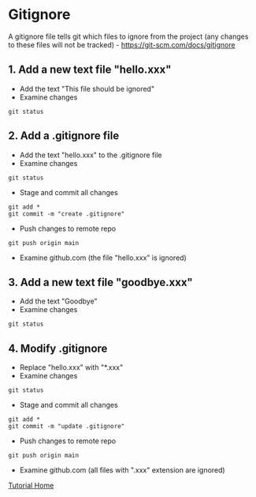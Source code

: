 # Gitignore
A gitignore file tells git which files to ignore from the project (any changes to these files will not be tracked) - https://git-scm.com/docs/gitignore
## 1. Add a new text file "hello.xxx"
 - Add the text "This file should be ignored"
 - Examine changes
```
git status
```
## 2. Add a .gitignore file
 - Add the text "hello.xxx" to the .gitignore file
 - Examine changes
```
git status
```
 - Stage and commit all changes
```
git add *
git commit -m "create .gitignore"
```
- Push changes to remote repo
```
git push origin main
```
- Examine github.com (the file "hello.xxx" is ignored)
## 3. Add a new text file "goodbye.xxx"
 - Add the text "Goodbye"
 - Examine changes
```
git status
```
## 4. Modify .gitignore
 - Replace "hello.xxx" with "*.xxx"
 - Examine changes
```
git status
```
 - Stage and commit all changes
```
git add *
git commit -m "update .gitignore"
```
- Push changes to remote repo
```
git push origin main
```
- Examine github.com (all files with ".xxx" extension are ignored)

[Tutorial Home](https://github.com/jgrissom/GitTutorial/)
